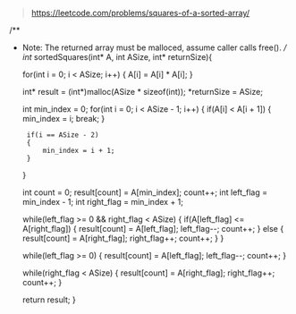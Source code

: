 > https://leetcode.com/problems/squares-of-a-sorted-array/

/**
 * Note: The returned array must be malloced, assume caller calls free().
 */
int* sortedSquares(int* A, int ASize, int* returnSize){
    
    for(int i = 0; i < ASize; i++)
    {
        A[i] = A[i] * A[i];
    }

    int* result = (int*)malloc(ASize * sizeof(int));
    *returnSize = ASize;
    
    int min_index = 0;
    for(int i = 0; i < ASize - 1; i++)
    {
        if(A[i] < A[i + 1])
        {
            min_index = i;
            break;
        }
        
        if(i == ASize - 2)
        {
            min_index = i + 1;
        }
        
    }
    
    int count = 0;
    result[count] = A[min_index];
    count++;
    int left_flag = min_index - 1;
    int right_flag = min_index + 1;
    
    while(left_flag >= 0 && right_flag < ASize)
    {
        if(A[left_flag] <= A[right_flag])
        {
            result[count] = A[left_flag];
            left_flag--;
            count++;
        }
        else
        {
            result[count] = A[right_flag];
            right_flag++;
            count++;
        }
    }
    
    while(left_flag >= 0)
    {
        result[count] = A[left_flag];
        left_flag--;
        count++;
    }
    
    while(right_flag < ASize)
    {
        result[count] = A[right_flag];
        right_flag++;
        count++;
    }
    
    return result;
}